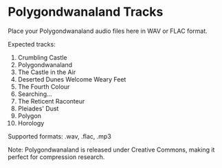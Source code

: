 # Polygondwanaland Tracks

Place your Polygondwanaland audio files here in WAV or FLAC format.

Expected tracks:
1. Crumbling Castle
2. Polygondwanaland  
3. The Castle in the Air
4. Deserted Dunes Welcome Weary Feet
5. The Fourth Colour
6. Searching...
7. The Reticent Raconteur
8. Pleiades' Dust
9. Polygon
10. Horology

Supported formats: .wav, .flac, .mp3

Note: Polygondwanaland is released under Creative Commons,
making it perfect for compression research.
